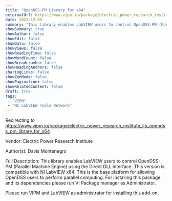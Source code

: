 ```yaml
---
title: "OpenDSS-PM Library for x64"
externalUrl: https://www.vipm.io/package/electric_power_research_institute_lib_opendss_pm_library_for_x64
date: 2023-12-05
summary: "This library enables LabVIEW users to control OpenDSS-PM (Parallel Machine Engine) using the Direct DLL interface."
showSummary: true
showAuthor: false
showEdit: false
showData: false
showViews: false
showReadingTime: false
showWordCount: false
showBreadcrumbs: false
showHeadingAnchors: false
sharingLinks: false
showZenMode: false
showPagination: false
showRelatedContent: false
draft: true
tags:
 - "VIPM"
 - "NI LabVIEW Tools Network"
---
```


Redirecting to https://www.vipm.io/package/electric_power_research_institute_lib_opendss_pm_library_for_x64

Vendor: Electric Power Research Institute

Author(s): Davis Montenegro
 
Full Description:
This library enables LabVIEW users to control OpenDSS-PM (Parallel Machine Engine) using the Direct DLL interface. This version is compatible with NI LabVIEW x64. This is the base platform for allowing OpenDSS users to perform parallel computing. For installing this package and its dependencies please run VI Package manager as Administrator.

Please run VIPM and LabVIEW as administrator for installing this add-on.